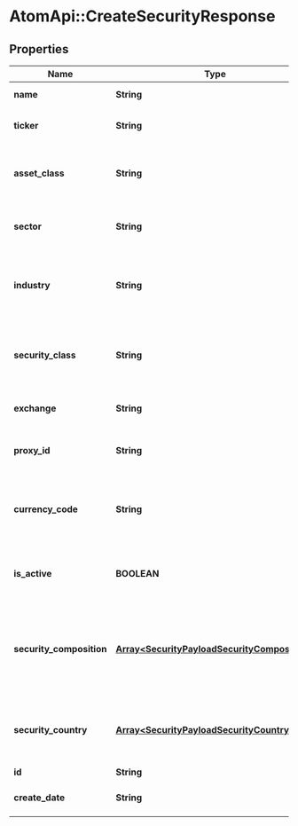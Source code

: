 # AtomApi::CreateSecurityResponse

## Properties
Name | Type | Description | Notes
------------ | ------------- | ------------- | -------------
**name** | **String** | Name for the security | 
**ticker** | **String** | Security’s ticker on the exchange where it is traded | 
**asset_class** | **String** | The asset class for the security such as “equity”, “fixed-income”, “cash”, etc. | [optional] 
**sector** | **String** | Sector for the security such as “Technology” or “Pharmaceuticals” | [optional] 
**industry** | **String** | The industry of the security such as “Consumer Tech” or “Enterprise Systems” | [optional] 
**security_class** | **String** | The security class of the security such as “stock”, “mutual fund”, “ETF” (exchange-traded fund), etc. | [optional] 
**exchange** | **String** | The exchange on which the security is traded | [optional] 
**proxy_id** | **String** | ID of a security that will serve as a proxy in financial analytics | [optional] 
**currency_code** | **String** | Alphabetic currency code for the base currency of the security, limited to 3 characters | [optional] 
**is_active** | **BOOLEAN** | Indicates if the security is active. Defaults to true which indicates that the it is active | [optional] [default to true]
**security_composition** | [**Array&lt;SecurityPayloadSecurityComposition&gt;**](SecurityPayloadSecurityComposition.md) | Details on the components of a security, their relative weight within the security, and their start and end dates | [optional] 
**security_country** | [**Array&lt;SecurityPayloadSecurityCountry&gt;**](SecurityPayloadSecurityCountry.md) | Each country where the security is traded and its relative weight within the security | [optional] 
**id** | **String** | ID of the security | [optional] 
**create_date** | **String** | Datetime the security was created | [optional] 


